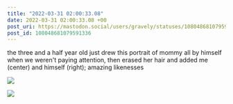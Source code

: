 ```yaml
---
title: "2022-03-31 02:00:33.08"
date: 2022-03-31 02:00:33.08 +00
post_uri: https://mastodon.social/users/gravely/statuses/108048681079591336
post_id: 108048681079591336
---
```

the three and a half year old just drew this portrait of mommy all by himself when we weren't paying attention, then erased her hair and added me (center) and himself (right); amazing likenesses


![](/images/108048680678860435.jpg)

![](/images/108048680912941911.jpg)

